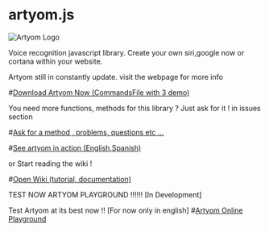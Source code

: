 # artyom.js

![Artyom Logo](https://raw.githubusercontent.com/sdkcarlos/artyom.js/master/src/images/artyomjs-logo.png)

Voice recognition javascript library. Create your own siri,google now or cortana within your website.

Artyom still in constantly update.
visit the webpage for more info


#[Download Artyom Now (CommandsFile with 3 demo)](https://github.com/sdkcarlos/artyom.js/raw/master/public/artyom-source.zip)

You need more functions, methods for this library ? Just ask for it ! in issues section

#[Ask for a method , problems, questions etc ...](https://github.com/sdkcarlos/artyom.js/issues)

#[See artyom in action (English,Spanish)](http://sdkcarlos.github.io/sites/artyom.html)

or Start reading the wiki !

#[Open Wiki (tutorial, documentation)](https://github.com/sdkcarlos/artyom.js/wiki)

TEST NOW ARTYOM PLAYGROUND !!!!!! [In Development]

Test Artyom at its best now !! [For now only in english]
#[Artyom Online Playground](https://sdkcarlos.github.io/sites/artyomplayground.html)
